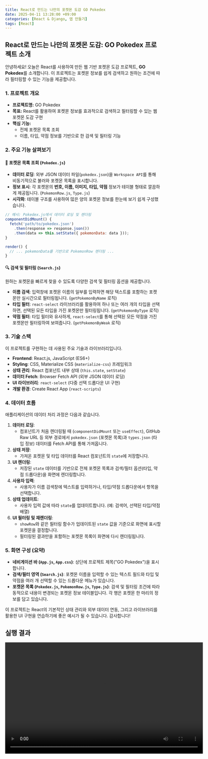 ```yaml
---
title: React로 만드는 나만의 포켓몬 도감 GO Pokedex
date: 2025-04-11 13:28:00 +09:00
categories: [React & Django, 앱 만들기]
tags: [React]
---
```



## React로 만드는 나만의 포켓몬 도감: GO Pokedex 프로젝트 소개

안녕하세요! 오늘은 React를 사용하여 만든 웹 기반 포켓몬 도감 프로젝트, **GO Pokedex**를 소개합니다. 이 프로젝트는 포켓몬 정보를 쉽게 검색하고 원하는 조건에 따라 필터링할 수 있는 기능을 제공합니다.

### 1. 프로젝트 개요

* **프로젝트명:** GO Pokedex
* **목표:** React를 활용하여 포켓몬 정보를 효과적으로 검색하고 필터링할 수 있는 웹 포켓몬 도감 구현
* **핵심 기능:**
    * 전체 포켓몬 목록 조회
    * 이름, 타입, 약점 정보를 기반으로 한 검색 및 필터링 기능

### 2. 주요 기능 살펴보기

#### 📖 포켓몬 목록 조회 (`Pokedex.js`)

* **데이터 로딩**: 외부 JSON 데이터 파일(`pokedex.json`)을 `Workspace API`를 통해 비동기적으로 불러와 포켓몬 목록을 표시합니다.
* **정보 표시**: 각 포켓몬의 **번호, 이름, 이미지, 타입, 약점** 정보가 테이블 형태로 깔끔하게 제공됩니다. (`PokemonRow.js`, `Type.js`)
* **시각화**: 테이블 구조를 사용하여 많은 양의 포켓몬 정보를 한눈에 보기 쉽게 구성했습니다.

```javascript
// 예시: Pokedex.js에서 데이터 로딩 및 렌더링
componentDidMount() {
  fetch('path/to/pokedex.json')
    .then(response => response.json())
    .then(data => this.setState({ pokemonData: data }));
}

render() {
  // ... pokemonData를 기반으로 PokemonRow 렌더링 ...
}
```

#### 🔍 검색 및 필터링 (`Search.js`)

원하는 포켓몬을 빠르게 찾을 수 있도록 다양한 검색 및 필터링 옵션을 제공합니다.

* **이름 검색**: 입력창에 포켓몬 이름의 일부를 입력하면 해당 텍스트를 포함하는 포켓몬만 실시간으로 필터링됩니다. (`getPokemonByName` 로직)
* **타입 필터**: `react-select` 라이브러리를 활용하여 하나 또는 여러 개의 타입을 선택하면, 선택된 모든 타입을 가진 포켓몬만 필터링됩니다. (`getPokemonByType` 로직)
* **약점 필터**: 타입 필터와 유사하게, `react-select`를 통해 선택된 모든 약점을 가진 포켓몬만 필터링하여 보여줍니다. (`getPokemonByWeak` 로직)

### 3. 기술 스택

이 프로젝트를 구현하는 데 사용된 주요 기술과 라이브러리입니다.

* **Frontend**: React.js, JavaScript (ES6+)
* **Styling**: CSS, Materialize CSS (`materialize-css`) 프레임워크
* **상태 관리**: React 컴포넌트 내부 상태 (`this.state`, `setState`)
* **데이터 Fetch**: Browser Fetch API (외부 JSON 데이터 로딩)
* **UI 라이브러리**: `react-select` (다중 선택 드롭다운 UI 구현)
* **개발 환경**: Create React App (`react-scripts`)

### 4. 데이터 흐름

애플리케이션의 데이터 처리 과정은 다음과 같습니다.

1.  **데이터 로딩**:
    * 컴포넌트가 처음 렌더링될 때 (`componentDidMount` 또는 `useEffect`), GitHub Raw URL 등 외부 경로에서 `pokedex.json` (포켓몬 목록)과 `types.json` (타입 정보) 데이터를 Fetch API를 통해 가져옵니다.
2.  **상태 저장**:
    * 가져온 포켓몬 및 타입 데이터를 React 컴포넌트의 `state`에 저장합니다.
3.  **UI 렌더링**:
    * 저장된 `state` 데이터를 기반으로 전체 포켓몬 목록과 검색/필터 옵션(타입, 약점 드롭다운)을 화면에 렌더링합니다.
4.  **사용자 입력**:
    * 사용자가 이름 검색창에 텍스트를 입력하거나, 타입/약점 드롭다운에서 항목을 선택합니다.
5.  **상태 업데이트**:
    * 사용자 입력 값에 따라 `state`를 업데이트합니다. (예: 검색어, 선택된 타입/약점 배열)
6.  **UI 필터링 및 재렌더링**:
    * `showRow`와 같은 필터링 함수가 업데이트된 `state` 값을 기준으로 화면에 표시할 포켓몬을 결정합니다.
    * 필터링된 결과만을 포함하는 포켓몬 목록이 화면에 다시 렌더링됩니다.

### 5. 화면 구성 (요약)

* **네비게이션 바 (`App.js`, `App.css`)**: 상단에 프로젝트 제목("GO Pokedex")을 표시합니다.
* **검색/필터 영역 (`Search.js`)**: 포켓몬 이름을 입력할 수 있는 텍스트 필드와 타입 및 약점을 여러 개 선택할 수 있는 드롭다운 메뉴가 있습니다.
* **포켓몬 목록 (`Pokedex.js`, `PokemonRow.js`, `Type.js`)**: 검색 및 필터링 조건에 따라 동적으로 내용이 변경되는 포켓몬 정보 테이블입니다. 각 행은 포켓몬 한 마리의 정보를 담고 있습니다.

이 프로젝트는 React의 기본적인 상태 관리와 외부 데이터 연동, 그리고 라이브러리를 활용한 UI 구현을 연습하기에 좋은 예시가 될 수 있습니다. 감사합니다!


## 실행 결과


<video width="640" height="360" controls>
  <source src="/assets/videos/도감.mp4" type="video/mp4">
  Your browser does not support the video tag.
</video>

